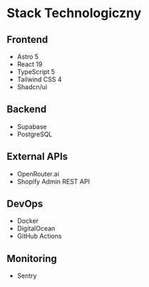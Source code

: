 # Stack Technologiczny

## Frontend

- Astro 5
- React 19
- TypeScript 5
- Tailwind CSS 4
- Shadcn/ui

## Backend

- Supabase
- PostgreSQL

## External APIs

- OpenRouter.ai
- Shopify Admin REST API

## DevOps

- Docker
- DigitalOcean
- GitHub Actions

## Monitoring

- Sentry
